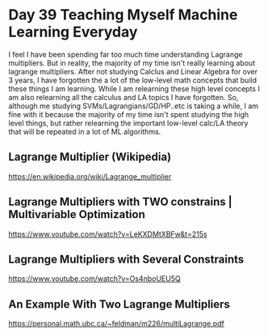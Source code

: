 # Day 39 Teaching Myself Machine Learning Everyday

I feel I have been spending far too much time understanding Lagrange multipliers. But in reality, the majority of my time isn't really learning about lagrange multipliers. After not studying Calclus and Linear Algebra for over 3 years, I have forgotten the a lot of the low-level math concepts that build these things I am learning.
While I am relearning these high level concepts I am also relearning all the calculus and LA topics I have forgotten. So, although me studying SVMs/Lagrangians/GD/HP..etc is taking a while, I am fine with it because the majority of my time isn't spent studying the high level things, but rather relearning the important low-level calc/LA theory that will be repeated in a lot of ML algorithms.


## Lagrange Multiplier (Wikipedia)

https://en.wikipedia.org/wiki/Lagrange_multiplier

## Lagrange Multipliers with TWO constrains | Multivariable Optimization

https://www.youtube.com/watch?v=LeKXDMtXBFw&t=215s

## Lagrange Multipliers with Several Constraints

https://www.youtube.com/watch?v=Os4nboUEU5Q

## An Example With Two Lagrange Multipliers

https://personal.math.ubc.ca/~feldman/m226/multiLagrange.pdf
